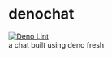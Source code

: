 # denochat
[![Deno Lint](https://github.com/rufasterisco/denochat/actions/workflows/dino-lint.yaml/badge.svg)](https://github.com/rufasterisco/denochat/actions/workflows/dino-lint.yaml)  
a chat built using deno fresh
